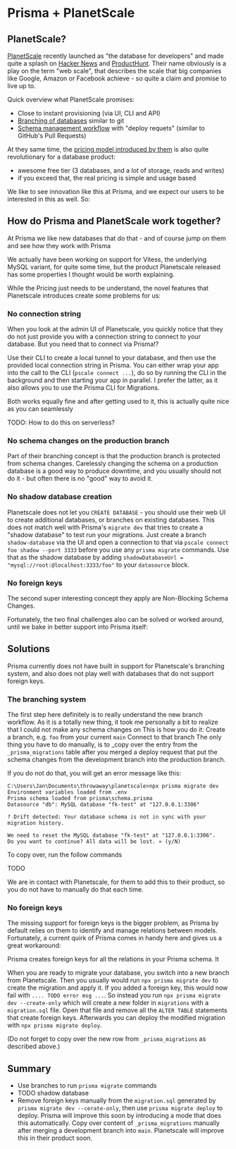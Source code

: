 # Prisma + PlanetScale

## PlanetScale?

[PlanetScale](https://planetscale.com) recently launched as "the database for developers" and made quite a splash on [Hacker News](https://news.ycombinator.com/item?id=27197873) and [ProductHunt](https://www.producthunt.com/posts/planetscale). Their name obviously is a play on the term "web scale", that describes the scale that big companies like Google, Amazon or Facebook achieve - so quite a claim and promise to live up to.

Quick overview what PlanetScale promises:

- Close to instant provisioning (via UI, CLI and API)
- [Branching of databases](https://docs.planetscale.com/concepts/branching) similar to git
- [Schema management workflow](https://docs.planetscale.com/concepts/nonblocking-schema-changes)  with "deploy requets" (similar to GitHub's Pull Requests)

At they same time, the [pricing model introduced by them](https://www.planetscale.com/pricing) is also quite revolutionary for a database product:

- awesome free tier (3 databases, and a _lot_ of storage, reads and writes)
- if you exceed that, the real pricing is simple and usage based

We like to see innovation like this at Prisma, and we expect our users to be interested in this as well. So:

## How do Prisma and PlanetScale work together?

At Prisma we like new databases that do that - and of course jump on them and see how they work with Prisma


We actually have been working on support for Vitess, the underlying MySQL variant, for quite some time, but the product Planetscale released has some properties I thought would be worth explaining.


While the Pricing just needs to be understand, the novel features that Planetscale introduces create some problems for us:



### No connection string

When you look at the admin UI of Planetscale, you quickly notice that they do not just provide you with a connection string to connect to your database. But you need that to connect via Prisma!?

Use their CLI to create a local tunnel to your database, and then use the provided local connection string in Prisma. You can either  wrap your app into the call to the CLI (`pscale connect ...`), do so by running the CLI in the background and then starting your app in parallel. I prefer the latter, as it also allows you to use the Prisma CLI for Migrations.

Both works equally fine and after getting used to it, this is actually quite nice as you can seamlessly

TODO: How to do this on serverless?

### No schema changes on the production branch

Part of their branching concept is that the production branch is protected from schema changes. Carelessly changing the schema on a production database is a good way to produce downtime, and you usually should not do it - but often there is no "good" way to avoid it.

### No shadow database creation
Planetscale does not let you `CREATE DATABASE` - you should use their web UI to create additional databases, or branches on existing databases. This does not match well with Prisma's `migrate dev` that tries to create a "shadow database" to test run your migrations. 
Just create a branch `shadow-database` via the UI and open a connection to that via `pscale connect foo shadow --port 3333` before you use any `prisma migrate` commands. Use that as the shadow database by adding `shadowDatabaseUrl = "mysql://root:@localhost:3333/foo"` to your `datasource` block. 

### No foreign keys
The second super interesting concept they apply are Non-Blocking Schema Changes. 

Fortunately, the two final challenges also can be solved or worked around, until we bake in better support into Prisma itself:

## Solutions

Prisma currently does not have built in support for Planetscale's branching system, and also does not play well with databases that do not support foreign keys.

### The branching system
The first step here definitely is to really understand the new branch workflow. As it is a totally new thing, it took me personally a bit to realize that I could not make any schema changes on 
This is how you do it:
Create a branch, e.g. `foo` from your current `main`
Connect to that branch
The only thing you have to do manually, is to _copy over the entry from the `_prisma_migrations` table after you merged a deploy request that put the schema changes from the development branch into the production branch. 

If you do not do that, you will get an error message like this:
```
C:\Users\Jan\Documents\throwaway\planetscale>npx prisma migrate dev
Environment variables loaded from .env
Prisma schema loaded from prisma\schema.prisma
Datasource "db": MySQL database "fk-test" at "127.0.0.1:3306"

? Drift detected: Your database schema is not in sync with your migration history.      

We need to reset the MySQL database "fk-test" at "127.0.0.1:3306".
Do you want to continue? All data will be lost. » (y/N)
```
To copy over, run the follow commands

TODO

We are in contact with Planetscale, for them to add this to their product, so you do not have to manually do that each time.

### No foreign keys

The missing support for foreign keys is the bigger problem, as Prisma by default relies on them to identify and manage relations between models. Fortunately, a current quirk of Prisma comes in handy here and gives us a great workaround:

Prisma creates foreign keys for all the relations in your Prisma schema. It 

When you are ready to migrate your database, you switch into a new branch from Planetscale. Then you usually would run `npx prisma migrate dev` to create the migration and apply it. If you added a foreign key, this would now fail with `.... TODO error msg ...`. So instead you run `npx prisma migrate dev --create-only` which will create a new folder in `migrations` with a `migration.sql` file. Open that file and remove all the `ALTER TABLE` statements that create foreign keys. Afterwards you can deploy the modified migration with `npx prisma migrate deploy`.

(Do not forget to copy over the new row from `_prisma_migrations` as described above.)



## Summary
- Use branches to run `prisma migrate` commands
- TODO shadow database
- Remove foreign keys manually from the `migration.sql` generated by `prisma migrate dev --cerate-only`, then use `prisma migrate deploy` to deploy. Prisma will improve this soon by introducing a mode that does this automatically.
Copy over content of `_prisma_migrations` manually after merging a development branch into `main`. Planetscale will improve this in their product soon.


